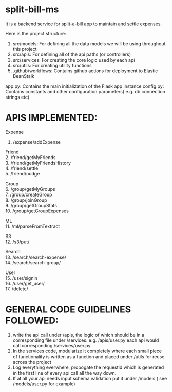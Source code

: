 # split-bill-ms

It is a backend service for split-a-bill app to maintain and settle expenses.

Here is the project structure:
1. src/models: For defining all the data models we will be using throughout this project
2. src/apis: For defining all of the api paths (or controllers)
3. src/services: For creating the core logic used by each api
4. src/utils: For creating utility functions
5. .github/workflows: Contains github actions for deployment to Elastic BeanStalk

app.py: Contains the main initialization of the Flask app instance
config.py: Contains constants and other configuration parameters( e.g. db connection strings etc)

# APIS IMPLEMENTED:
Expense <br>
1. /expense/addExpense <br>

Friend <br>
2. /friend/getMyFriends <br>
3. /friend/getMyFriendsHistory <br>
4. /friend/settle <br>
5. /friend/nudge <br>

Group <br>
6. /group/getMyGroups <br>
7. /group/createGroup <br>
8. /group/joinGroup <br>
9. /group/getGroupStats <br>
10. /group/getGroupExpenses <br>

ML <br>
11. /ml/parseFromTextract <br>

S3 <br>
12. /s3/put/<bucket> <br>

Search <br>
13. /search/search-expense/<expenseName> <br>
14. /search/search-group/<groupName> <br>

User <br>
15. /user/signin <br>
16. /user/get_user/<email> <br>
17. /delete/<email> <br>


# GENERAL CODE GUIDELINES FOLLOWED:
1. write the api call under /apis, the logic of which should be in a corresponding file under /services. e.g. /apis/user.py each api would call corresponding /services/user.py
2. In the services code, modularize it completely where each small piece of functionality is written as a function and placed under /utils for reuse across the project
3. Log everything everwhere, propogate the requestId which is generated in the first line of every api call all the way down.
4. If at all your api needs input schema validation put it under /models ( see /models/user.py for example)





